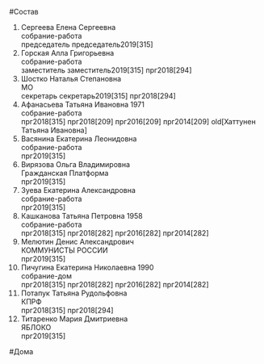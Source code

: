 #Состав  
1. Сергеева Елена Сергеевна  
    собрание-работа  
    председатель председатель2019[315]  
2. Горская Алла Григорьевна  
    собрание-работа  
    заместитель заместитель2019[315] прг2018[294]  
3. Шостко Наталья Степановна  
    МО  
    секретарь секретарь2019[315] прг2018[294]  
4. Афанасьева Татьяна Ивановна 1971  
    собрание-работа  
    прг2018[315] прг2018[209] прг2016[209] прг2014[209] old[Хаттунен Татьяна Ивановна]  
5. Васянина Екатерина Леонидовна  
    собрание-работа  
    прг2019[315]  
6. Вирязова Ольга Владимировна  
    Гражданская Платформа  
    прг2019[315]  
7. Зуева Екатерина Александровна  
    собрание-работа  
    прг2019[315]  
8. Кашканова Татьяна Петровна 1958  
    собрание-работа  
    прг2018[315] прг2018[282] прг2016[282] прг2014[282]  
9. Мелютин Денис Александрович  
    КОММУНИСТЫ РОССИИ  
    прг2019[315]  
10. Пичугина Екатерина Николаевна 1990  
    собрание-дом  
    прг2018[315] прг2018[282] прг2016[282] прг2014[282]  
11. Потапук Татьяна Рудольфовна  
    КПРФ  
    прг2018[315] прг2018[294]  
12. Титаренко Мария Дмитриевна  
    ЯБЛОКО  
    прг2019[315]  

#Дома  
